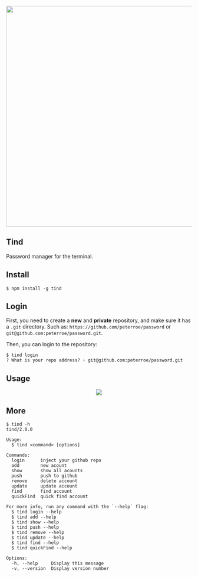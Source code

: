 <p align="center">
  <img width="600" src="http://rcwqxz0v4.hn-bkt.clouddn.com/test.svg" />
</p>

## Tind

Password manager for the terminal.

## Install

```shell
$ npm install -g tind
```

## Login

First, you need to create a **new** and **private** repository, and make sure it has a `.git` directory. Such as: `https://github.com/peterroe/password` or `git@github.com:peterroe/password.git`.

Then, you can login to the repository:

```shell
$ tind login
? What is your repo address? › git@github.com:peterroe/password.git
```

## Usage

<p align="center">
  <img src="http://rcwqxz0v4.hn-bkt.clouddn.com/Snipaste_2022-06-04_00-56-44.png">
</p>

## More

```
$ tind -h 
tind/2.0.0

Usage:
  $ tind <command> [options]

Commands:
  login      inject your github repo
  add        new acount
  show       show all acounts
  push       push to github
  remove     delete account
  update     update account
  find       find account
  quickFind  quick find account

For more info, run any command with the `--help` flag:
  $ tind login --help
  $ tind add --help
  $ tind show --help
  $ tind push --help
  $ tind remove --help
  $ tind update --help
  $ tind find --help
  $ tind quickFind --help

Options:
  -h, --help     Display this message 
  -v, --version  Display version number 
```
